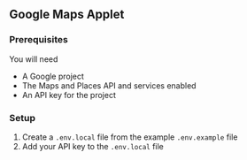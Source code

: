 ## Google Maps Applet

### Prerequisites

You will need

- A Google project
- The Maps and Places API and services enabled
- An API key for the project

### Setup

1. Create a `.env.local` file from the example `.env.example` file
2. Add your API key to the `.env.local` file
